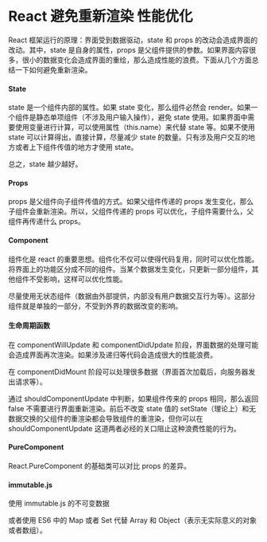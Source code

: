 # React 避免重新渲染 性能优化

React 框架运行的原理：界面受到数据驱动，state 和 props 的改动会造成界面的改动。其中，state 是自身的属性，props 是父组件提供的参数。如果界面内容很多，很小的数据变化会造成界面的重绘，那么造成性能的浪费。下面从几个方面总结一下如何避免重新渲染。

#### State

state 是一个组件内部的属性。如果 state 变化，那么组件必然会 render。如果一个组件是静态单项组件（不涉及用户输入操作），避免 state 使用。如果界面中需要使用变量进行计算，可以使用属性（this.name）来代替 state 等。如果不使用 state 可以计算得出，直接计算，尽量减少 state 的数量。只有涉及用户交互的地方或者上下组件传值的地方才使用 state。

总之，state 越少越好。

#### Props

props 是父组件向子组件传值的方式。如果父组件传递的 props 发生变化，那么子组件会重新渲染。所以，父组件传递的 props 可以优化，子组件需要什么，父组件再传递什么 props。

#### Component

组件化是 react 的重要思想。组件化不仅可以使得代码复用，同时可以优化性能。将界面上的功能区分成不同的组件。当某个数据发生变化，只更新一部分组件，其他组件不受影响，这样可以优化性能。

尽量使用无状态组件（数据由外部提供，内部没有用户数据交互行为等）。这部分组件就是单独的一部分，不受到外界的数据改变的影响。

#### 生命周期函数

在 componentWillUpdate 和 componentDidUpdate 阶段，界面数据的处理可能会造成界面再次渲染。如果涉及递归等代码会造成很大的性能浪费。

在 componentDidMount 阶段可以处理很多数据（界面首次加载后，向服务器发出请求等）。

通过 shouldComponentUpdate 中判断，如果组件传来的 props 相同，那么返回 false 不需要进行界面重新渲染。前后不改变 state 值的 setState（理论上）和无数据交换的父组件的重渲染都会导致组件的重渲染，但你可以在 shouldComponentUpdate 这道两者必经的关口阻止这种浪费性能的行为。

#### PureComponent

React.PureComponent 的基础类可以对比 props 的差异。

#### immutable.js

使用 immutable.js 的不可变数据

或者使用 ES6 中的 Map 或者 Set 代替 Array 和 Object（表示无实际意义的对象或者数组）。
